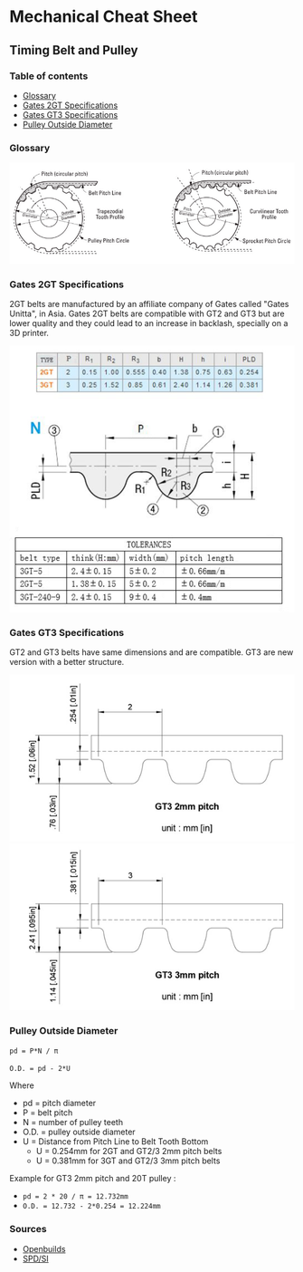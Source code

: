 # Mechanical Cheat Sheet



## Timing Belt and Pulley

### Table of contents
* [Glossary](#glossary)
* [Gates 2GT Specifications](#gates_2gt_specifications)
* [Gates GT3 Specifications](#gates_gt3_specifications)
* [Pulley Outside Diameter](#pulley_outside_diameter)



### Glossary

![Belt and Pulley Glossary](img/belt_pulley_glossary.jpg)



### Gates 2GT Specifications

2GT belts are manufactured by an affiliate company of Gates called "Gates Unitta", in Asia. Gates 2GT belts are compatible with GT2 and GT3 but are lower quality and they could lead to an increase in backlash, specially on a 3D printer.

![Gates 2GT 3GT Drawing](img/2gt_3gt_specs.jpg)



### Gates GT3 Specifications

GT2 and GT3 belts have same dimensions and are compatible. GT3 are new version with a better structure.

![Gates GT3 2mm Drawing](img/gt3_2mm_specs.jpg)
![Gates GT3 3mm Drawing](img/gt3_3mm_specs.jpg)



### Pulley Outside Diameter

`pd = P*N / π`

`O.D. = pd - 2*U`

Where
  * pd = pitch diameter
  * P = belt pitch
  * N = number of pulley teeth
  * O.D. = pulley outside diameter
  * U = Distance from Pitch Line to Belt Tooth Bottom 
    * U = 0.254mm for 2GT and GT2/3 2mm pitch belts
    * U = 0.381mm for 3GT and GT2/3 3mm pitch belts

Example for GT3 2mm pitch and 20T pulley :
  * `pd = 2 * 20 / π = 12.732mm`
  * `O.D. = 12.732 - 2*0.254 = 12.224mm`



### Sources

  * [Openbuilds](https://openbuildspartstore.com/3gt-gt2-3m-timing-belt-by-the-foot/)
  * [SPD/SI](http://www.sdp-si.com/PDFS/Technical-Section-Timing.pdf)